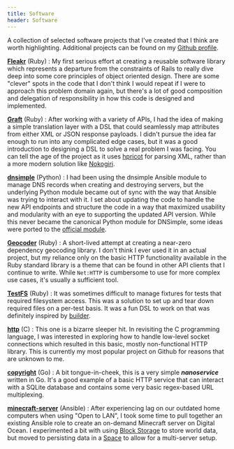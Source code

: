```yaml
---
title: Software
header: Software
---
```


A collection of selected software projects that I've created that I think are
worth highlighting.  Additional projects can be found on my
[Github profile](https://github.com/reagent).

[**Fleakr**](https://github.com/reagent/fleakr) (Ruby)
: My first serious effort at creating a reusable software library which
represents a departure from the constraints of Rails to really dive deep into
some core principles of object oriented design. There are some "clever" spots in
the code that I don't think I would repeat if I were to approach this problem
domain again, but there's a lot of good composition and delegation of
responsibility in how this code is designed and implemented.

[**Graft**](https://github.com/reagent/graft) (Ruby)
: After working with a variety of APIs, I had the idea of making a simple
translation layer with a DSL that could seamlessly map attributes from either
XML or JSON response payloads.  I didn't pursue the idea far enough to run into
any complicated edge cases, but it was a good introduction to designing a DSL to
solve a real problem I was facing. You can tell the age of the project as it
uses [hpricot](https://github.com/hpricot/hpricot) for parsing XML, rather than
a more modern solution like [Nokogiri](https://github.com/sparklemotion/nokogiri).

[**dnsimple**](https://github.com/vigetlabs/dnsimple) (Python)
: I had been using the dnsimple Ansible module to manage DNS records when
creating and destroying servers, but the underlying Python module became out of
sync with the way that Ansible was trying to interact with it.  I set about
updating the code to handle the new API endpoints and structure the code in a
way that maximized usability and modularity with an eye to supporting the
updated API version. While this never became the canonical Python module for
DNSimple, some ideas were ported to the
[official module](https://github.com/onlyhavecans/dnsimple-python).

[**Geocoder**](https://github.com/reagent/geocoder) (Ruby)
: A short-lived attempt at creating a near-zero dependency geocoding library. I
don't think I ever used it in an actual project, but my reliance only on the
basic HTTP functionality available in the Ruby standard library is a theme that
can be found in other API clients that I continue to write.  While `Net:HTTP` is
cumbersome to use for more complex use cases, it's usually a sufficient tool.

[**TestFS**](https://github.com/reagent/test-fs) (Ruby)
: It was sometimes difficult to manage fixtures for tests that required
filesystem access. This was a solution to set up and tear down required files on
a per-test basis.  It was a fun DSL to work on that was definitely inspired by
[builder](https://github.com/jimweirich/builder).

[**http**](https://github.com/reagent/http) (C)
: This one is a bizarre sleeper hit. In revisiting the C programming language, I
was interested in exploring how to handle low-level socket connections which
resulted in this basic, mostly non-functional HTTP library. This is currently my
most popular project on Github for reasons that are unknown to me.

[**copyright**](https://github.com/reagent/copyright) (Go)
: A bit tongue-in-cheek, this is a very simple **_nanoservice_** written in Go.
It's a good example of a basic HTTP service that can interact with a SQLite
database and contains some very basic regex-based URL multiplexing.

[**minecraft-server**](https://github.com/reagent/minecraft-server) (Ansible)
: After experiencing lag on our outdated home computers when using
"Open to LAN", I took some time to pull together an existing Ansible role to
create an on-demand Minecraft server on Digital Ocean.  I experimented a bit
with using [Block Storage](https://www.digitalocean.com/products/block-storage/)
to store world data, but moved to persisting data in a
[Space](https://www.digitalocean.com/products/spaces/) to allow for a
multi-server setup.
